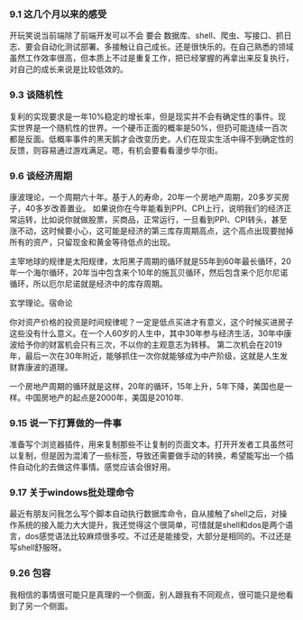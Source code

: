 ### 9.1 这几个月以来的感受
开玩笑说当前端除了前端开发可以不会  要会 数据库、shell、爬虫、写接口、抓日志、要会自动化测试部署。多接触让自己成长。还是很快乐的。在自己熟悉的领域虽然工作效率很高，但本质上不过是重复工作，把已经掌握的再拿出来反复执行，对自己的成长来说是比较低效的。

### 9.3 谈随机性
复利的实现要求是一年10%稳定的增长率，但是现实并不会有确定性的事件。现实世界是一个随机性的世界。一个硬币正面的概率是50%，但扔可能连续一百次都是反面。低概率事件的黑天鹅才会改变历史。人们在现实生活中得不到确定性的反馈，则容易通过游戏满足。嗯，有机会要看看漫步华尔街。

### 9.6 谈经济周期
康波理论，一个周期六十年。基于人的寿命，20年一个房地产周期，20多岁买房子，40多岁改善置业。
如果说你在今年能看到PPI、CPI上行，说明我们的经济正常运转，比如说你就做股票，买商品，正常运行，一旦看到PPI、CPI转头，甚至涨不动，这时候要小心，这可能是经济的第三库存周期高点，这个高点出现要抛掉所有的资产，只留现金和黄金等待低点的出现。

主宰地球的规律是太阳规律，太阳黑子周期的循环就是55年到60年最长循环，20年一个海尔循环，20年当中包含来个10年的施瓦贝循环，然后包含来个厄尔尼诺循环，所以厄尔尼诺就是经济中的库存周期。

玄学理论。宿命论

你对资产价格的投资是时间规律呢？一定是低点买进才有意义，这个时候买进房子这些没有什么意义。在一个人60岁的人生中，其中30年参与经济生活，30年中康波给予你的财富机会只有三次，不以你的主观意志为转移。
第二次机会在2019年，最后一次在30年附近，能够抓住一次你就能够成为中产阶级，这就是人生发财靠康波的道理。

一个房地产周期的循环就是这样，20年的循环，15年上升，5年下降，美国也是一样。中国房地产的起点是2000年，美国是2010年.

### 9.15 说一下打算做的一件事
准备写个浏览器插件，用来复制那些不让复制的页面文本。打开开发者工具虽然可以复制，但是因为混淆了一些标签，导致还需要做手动的转换，希望能写出一个插件自动化的去做这件事情。感觉应该会很好用。

### 9.17 关于windows批处理命令
最近有朋友问我怎么写个脚本自动执行数据库命令，自从接触了shell之后，对操作系统的接入能力大大提升，我还觉得这个很简单，可惜就是shell和dos是两个语言，dos感觉语法比较麻烦很多哎。不过还是能接受，大部分是相同的。不过还是写shell舒服呀。

### 9.26 包容
我相信的事情很可能只是真理的一个侧面，别人跟我有不同观点，很可能只是他看到了另一个侧面。